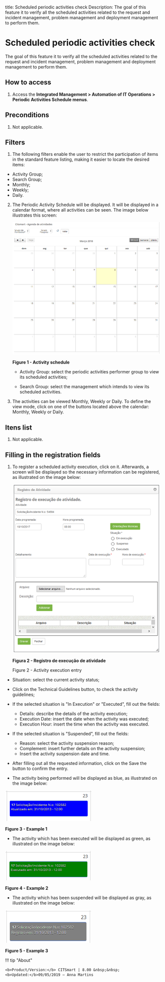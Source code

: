 title: Scheduled periodic activities check
Description: The goal of this feature it to verify all the scheduled activities related to the request and incident management, problem management and deployment management to perform them.

# Scheduled periodic activities check

The goal of this feature it to verify all the scheduled activities related to the request and incident management, problem management and deployment management to perform them.

How to access
-----------

1.  Access the **Integrated Management > Automation of IT Operations > Periodic Activities Schedule menus**.

Preconditions
------------

1.  Not applicable.

Filters
------

1.  The following filters enable the user to restrict the participation of items in the standard feature listing, making it easier to locate the desired items:

- Activity Group;
- Search Group;
- Monthly;
- Weekly;
- Daily.

2. The Periodic Activity Schedule will be displayed. It will be displayed in a calendar format, where all activities can be seen. The image below illustrates this screen:
    
    ![figure](images/schedule-1.png)
    
    **Figure 1 - Activity schedule**

    - Activity Group: select the periodic activities performer group to view its scheduled activities;

    - Search Group: select the management which intends to view its scheduled activities.

3. The activities can be viewed Monthly, Weekly or Daily. To define the view mode, click on one of the buttons located above the calendar: Monthly, Weekly or Daily.

Itens list
----------

1.  Not applicable.

Filling in the registration fields
---------------------------------

1.  To register a scheduled activity execution, click on it. Afterwards, a screen will be displayed so the necessary information can be registered, as illustrated on the image below:

    ![figure](images/schedule-2.png)
    
    **Figura 2 - Registro de execução de atividade**

    Figure 2 - Activity execution entry

   - Situation: select the current activity status;
   - Click on the Technical Guidelines button, to check the activity guidelines;
   - If the selected situation is "In Execution" or "Executed", fill out the fields:

     - Details: describe the details of the activity execution;
     - Execution Date: insert the date when the activity was executed;
     - Execution Hour: insert the time when the activity was executed.
   
   - If the selected situation is "Suspended", fill out the fields:

     - Reason: select the activity suspension reason;
     - Complement: insert further details on the activity suspension;
     - Insert the activity suspension date and time.

   - After filling out all the requested information, click on the Save the button to confirm the entry.
   - The activity being performed will be displayed as blue, as illustrated on the image below:
    
   ![figure](images/schedule-3.png)
    
   **Figure 3 - Example 1**

   -  The activity which has been executed will be displayed as green, as illustrated on the image below:

   ![figure](images/schedule-4.png)
    
   **Figure 4 - Example 2**

   -  The activity which has been suspended will be displayed as gray, as illustrated on the image below:

   ![figure](images/schedule-5.png)
    
   **Figure 5 - Example 3**
    
!!! tip "About"

    <b>Product/Version:</b> CITSmart | 8.00 &nbsp;&nbsp;
    <b>Updated:</b>09/05/2019 – Anna Martins

